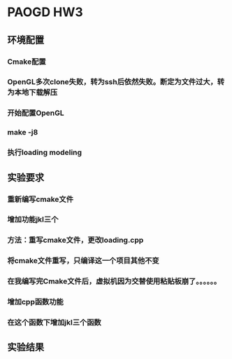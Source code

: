 # PAOGD HW3
## 环境配置
### Cmake配置
### OpenGL多次clone失败，转为ssh后依然失败。断定为文件过大，转为本地下载解压
### 开始配置OpenGL
 
 
### make -j8
 
### 执行loading modeling
 
## 实验要求
### 重新编写cmake文件
### 增加功能jkl三个
### 方法：重写cmake文件，更改loading.cpp
 
### 将cmake文件重写，只编译这一个项目其他不变
### 在我编写完Cmake文件后，虚拟机因为交替使用粘贴板崩了。。。。。。
### 增加cpp函数功能
 
### 在这个函数下增加jkl三个函数

## 实验结果
 


